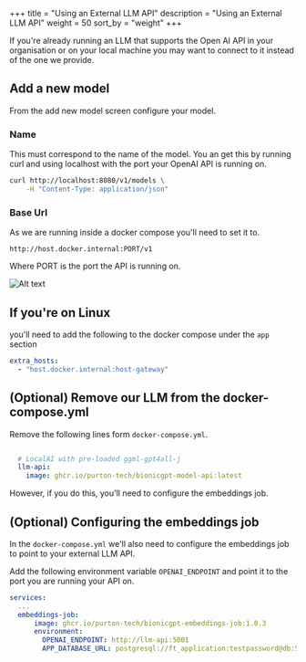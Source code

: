 +++
title = "Using an External LLM API"
description = "Using an External LLM API"
weight = 50
sort_by = "weight"
+++

If you're already running an LLM that supports the Open AI API in your organisation or on your local machine you may want to connect to it instead of the one we provide.


## Add a new model

From the add new model screen configure your model.

### Name

This must correspond to the name of the model. You an get this by running curl and using localhost with the port your OpenAI API is running on.

```sh
curl http://localhost:8080/v1/models \
	-H "Content-Type: application/json"
```

### Base Url

As we are running inside a docker compose you'll need to set it to.

`http://host.docker.internal:PORT/v1`

Where PORT is the port the API is running on.

![Alt text](../add-new-model.png "Add New Model")

## If you're on Linux

you'll need to add the following to the docker compose under the `app` section

```yaml
extra_hosts:
  - "host.docker.internal:host-gateway"
```


## (Optional) Remove our LLM from the docker-compose.yml

Remove the following lines form `docker-compose.yml`.

```yml

  # LocalAI with pre-loaded ggml-gpt4all-j
  llm-api:
    image: ghcr.io/purton-tech/bionicgpt-model-api:latest
```

However, if you do this, you'll need to configure the embeddings job.

## (Optional) Configuring the embeddings job

In the `docker-compose.yml` we'll also need to configure the embeddings job to point to your external LLM API.

Add the following environment variable `OPENAI_ENDPOINT` and point it to the port you are running your API on.

```yml
services:
  ...
  embeddings-job:
      image: ghcr.io/purton-tech/bionicgpt-embeddings-job:1.0.3
      environment:
        OPENAI_ENDPOINT: http://llm-api:5001
        APP_DATABASE_URL: postgresql://ft_application:testpassword@db:5432/postgres?sslmode=disable
```
